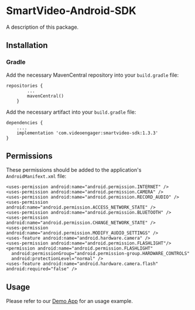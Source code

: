 # SmartVideo-Android-SDK
A description of this package.

## Installation

### Gradle
Add the necessary MavenCentral repository into your `build.gradle` file:

```
repositories {
        ...
        mavenCentral()
    }
```

Add the necessary artifact into your `build.gradle` file:
```
dependencies {
    ....
    implementation 'com.videoengager:smartvideo-sdk:1.3.3'
}
```

## Permissions

These permissions should be added to the application's `AndroidManifext.xml` file:

```
<uses-permission android:name="android.permission.INTERNET" />  
<uses-permission android:name="android.permission.CAMERA" />  
<uses-permission android:name="android.permission.RECORD_AUDIO" />  
<uses-permission android:name="android.permission.ACCESS_NETWORK_STATE" />  
<uses-permission android:name="android.permission.BLUETOOTH" />  
<uses-permission android:name="android.permission.CHANGE_NETWORK_STATE" />  
<uses-permission android:name="android.permission.MODIFY_AUDIO_SETTINGS" />    
<uses-feature android:name="android.hardware.camera" />    
<uses-permission android:name="android.permission.FLASHLIGHT"/>    
<permission android:name="android.permission.FLASHLIGHT"  
  android:permissionGroup="android.permission-group.HARDWARE_CONTROLS"  
  android:protectionLevel="normal" />  
<uses-feature android:name="android.hardware.camera.flash" android:required="false" />
```

## Usage

Please refer to our [Demo App](https://github.com/VideoEngager/SmartVideo-Android-SDK-Demo-App) for an usage example. 
